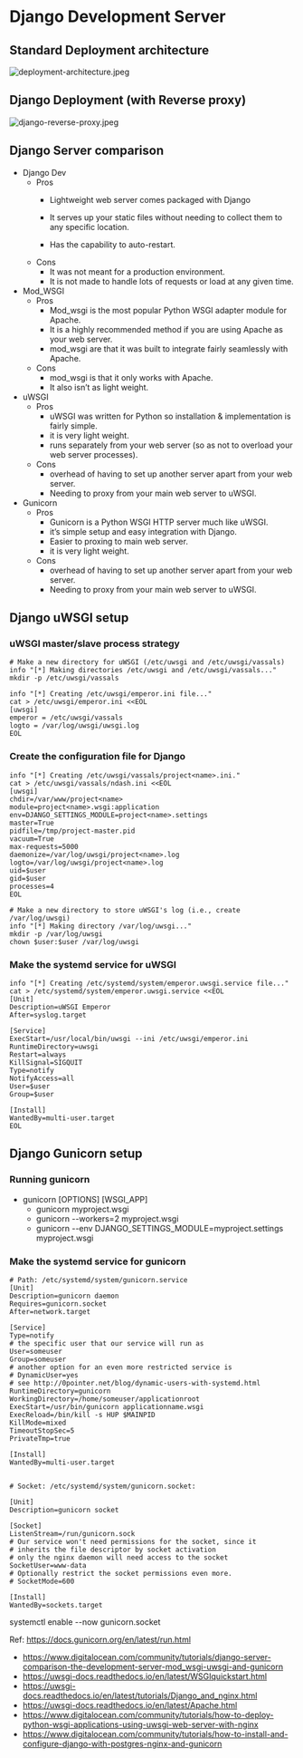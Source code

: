 # Django Development Server
## Standard Deployment architecture 
![deployment-architecture.jpeg](images/deployment_architecture.jpeg)

## Django Deployment (with Reverse proxy)
![django-reverse-proxy.jpeg](images/django_flask_work.png)

## Django Server comparison 

- Django Dev
  - Pros
    - Lightweight web server comes packaged with Django

    - It serves up your static files without needing to collect them to any specific location. 
    - Has the capability to auto-restart.
   - Cons
     - It was not meant for a production environment. 
     - It is not made to handle lots of requests or load at any given time. 
- Mod_WSGI
  - Pros
    - Mod_wsgi is the most popular Python WSGI adapter module for Apache.
    - It is a highly recommended method if you are using Apache as your web server.
    - mod_wsgi are that it was built to integrate fairly seamlessly with Apache. 
  - Cons
    - mod_wsgi is that it only works with Apache. 
    - It also isn’t as light weight.
- uWSGI
  - Pros
    - uWSGI was written for Python so installation & implementation is fairly simple.
    - it is very light weight.
    - runs separately from your web server (so as not to overload your web server processes).
  - Cons
    - overhead of having to set up another server apart from your web server.
    - Needing to proxy from your main web server to uWSGI.
- Gunicorn
  - Pros
    - Gunicorn is a Python WSGI HTTP server much like uWSGI.
    - it’s simple setup and easy integration with Django.
    - Easier to proxing to main web server.
    - it is very light weight.
  - Cons 
    - overhead of having to set up another server apart from your web server.
    - Needing to proxy from your main web server to uWSGI.

## Django uWSGI setup

### uWSGI master/slave process strategy
```
# Make a new directory for uWSGI (/etc/uwsgi and /etc/uwsgi/vassals)
info "[*] Making directories /etc/uwsgi and /etc/uwsgi/vassals..."
mkdir -p /etc/uwsgi/vassals

info "[*] Creating /etc/uwsgi/emperor.ini file..."
cat > /etc/uwsgi/emperor.ini <<EOL
[uwsgi]
emperor = /etc/uwsgi/vassals
logto = /var/log/uwsgi/uwsgi.log
EOL
```

### Create the configuration file for Django
```
info "[*] Creating /etc/uwsgi/vassals/project<name>.ini."
cat > /etc/uwsgi/vassals/ndash.ini <<EOL
[uwsgi]
chdir=/var/www/project<name>
module=project<name>.wsgi:application
env=DJANGO_SETTINGS_MODULE=project<name>.settings
master=True
pidfile=/tmp/project-master.pid
vacuum=True
max-requests=5000
daemonize=/var/log/uwsgi/project<name>.log
logto=/var/log/uwsgi/project<name>.log
uid=$user
gid=$user
processes=4
EOL

# Make a new directory to store uWSGI's log (i.e., create /var/log/uwsgi)
info "[*] Making directory /var/log/uwsgi..."
mkdir -p /var/log/uwsgi
chown $user:$user /var/log/uwsgi
```

### Make the systemd service for uWSGI
```
info "[*] Creating /etc/systemd/system/emperor.uwsgi.service file..."
cat > /etc/systemd/system/emperor.uwsgi.service <<EOL
[Unit]
Description=uWSGI Emperor
After=syslog.target

[Service]
ExecStart=/usr/local/bin/uwsgi --ini /etc/uwsgi/emperor.ini
RuntimeDirectory=uwsgi
Restart=always
KillSignal=SIGQUIT
Type=notify
NotifyAccess=all
User=$user
Group=$user

[Install]
WantedBy=multi-user.target
EOL
```
## Django Gunicorn setup

### Running gunicorn 
- gunicorn [OPTIONS] [WSGI_APP]
  - gunicorn myproject.wsgi
  - gunicorn --workers=2 myproject.wsgi
  - gunicorn --env DJANGO_SETTINGS_MODULE=myproject.settings myproject.wsgi

### Make the systemd service for gunicorn

```
# Path: /etc/systemd/system/gunicorn.service
[Unit]
Description=gunicorn daemon
Requires=gunicorn.socket
After=network.target

[Service]
Type=notify
# the specific user that our service will run as
User=someuser
Group=someuser
# another option for an even more restricted service is
# DynamicUser=yes
# see http://0pointer.net/blog/dynamic-users-with-systemd.html
RuntimeDirectory=gunicorn
WorkingDirectory=/home/someuser/applicationroot
ExecStart=/usr/bin/gunicorn applicationname.wsgi
ExecReload=/bin/kill -s HUP $MAINPID
KillMode=mixed
TimeoutStopSec=5
PrivateTmp=true

[Install]
WantedBy=multi-user.target


# Socket: /etc/systemd/system/gunicorn.socket:

[Unit]
Description=gunicorn socket

[Socket]
ListenStream=/run/gunicorn.sock
# Our service won't need permissions for the socket, since it
# inherits the file descriptor by socket activation
# only the nginx daemon will need access to the socket
SocketUser=www-data
# Optionally restrict the socket permissions even more.
# SocketMode=600

[Install]
WantedBy=sockets.target

```
systemctl enable --now gunicorn.socket

Ref: https://docs.gunicorn.org/en/latest/run.html

- https://www.digitalocean.com/community/tutorials/django-server-comparison-the-development-server-mod_wsgi-uwsgi-and-gunicorn
- https://uwsgi-docs.readthedocs.io/en/latest/WSGIquickstart.html
- https://uwsgi-docs.readthedocs.io/en/latest/tutorials/Django_and_nginx.html
- https://uwsgi-docs.readthedocs.io/en/latest/Apache.html
- https://www.digitalocean.com/community/tutorials/how-to-deploy-python-wsgi-applications-using-uwsgi-web-server-with-nginx
- https://www.digitalocean.com/community/tutorials/how-to-install-and-configure-django-with-postgres-nginx-and-gunicorn